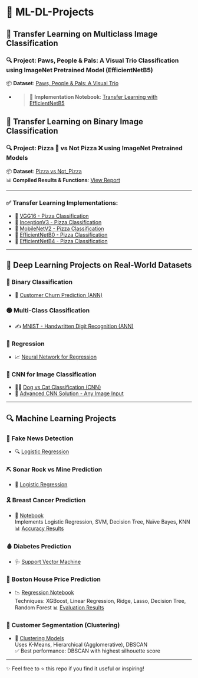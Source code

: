 # 🚀 ML-DL-Projects

## 🧠 Transfer Learning on Multiclass Image Classification

### 🔍 Project: Paws, People & Pals: A Visual Trio Classification using ImageNet Pretrained Model (EfficientNetB5)

📦 **Dataset**: [Paws, People & Pals: A Visual Trio](https://www.kaggle.com/datasets/raunakgola/paws-people-and-pals-a-visual-trio/data)  
- > 📘 **Implementation Notebook**: [Transfer Learning with EfficientNetB5](https://www.kaggle.com/code/kartikparatkar/multiclassclassificationusingefficientnetb4)


## 🧠 Transfer Learning on Binary Image Classification

### 🔍 Project: Pizza 🍕 vs Not Pizza ❌ using ImageNet Pretrained Models

📦 **Dataset**: [Pizza vs Not_Pizza](https://www.kaggle.com/datasets/carlosrunner/pizza-not-pizza/data)  
📊 **Compiled Results & Functions**: [View Report](https://1drv.ms/w/c/41d64490aa8f23a6/ESWLXPBK6k1Bpl-5Eqoz58MBxss3dPPTOTrV4pjyCZgMdA?e=vjo3J6)

---

### ✅ Transfer Learning Implementations:

- 🔹 [VGG16 - Pizza Classification](https://www.kaggle.com/code/kartikparatkar/pizza-vs-not-pizza-transfer-learning-vgg16)
- 🔹 [InceptionV3 - Pizza Classification](https://www.kaggle.com/code/kartikparatkar/pizza-vs-not-pizza-transfer-learning-inceptionv3)
- 🔹 [MobileNetV2 - Pizza Classification](https://www.kaggle.com/code/kartikparatkar/pizza-vs-notpizzausingtransferlearning-mobilenetv2)
- 🔹 [EfficientNetB0 - Pizza Classification](https://www.kaggle.com/code/kartikparatkar/pizza-vs-not-pizza-efficientnetb0)
- 🔹 [EfficientNetB4 - Pizza Classification](https://www.kaggle.com/code/kartikparatkar/pizzavsnotpizzausingefficientnetb4)

---

## 🧪 Deep Learning Projects on Real-World Datasets

### 🔷 Binary Classification
- 🧾 [Customer Churn Prediction (ANN)](https://github.com/KARTIKPARATKAR/DEEP-LEARNING-WORK/blob/main/CustomerChurnPredictionUsingANN.ipynb)

### 🟢 Multi-Class Classification
- ✍️ [MNIST - Handwritten Digit Recognition (ANN)](https://github.com/KARTIKPARATKAR/DEEP-LEARNING-WORK/blob/main/MNIST_classification.ipynb)

### 🔴 Regression
- 📈 [Neural Network for Regression](https://github.com/KARTIKPARATKAR/DEEP-LEARNING-WORK/blob/main/ANN_For__Regression_Problem.ipynb)

### 🐾 CNN for Image Classification
- 🐶🐱 [Dog vs Cat Classification (CNN)](https://github.com/KARTIKPARATKAR/DEEP-LEARNING-WORK/blob/main/Dog_VS_Cat_Classification_Using_CNN.ipynb)
- 🧠 [Advanced CNN Solution - Any Image Input](https://github.com/KARTIKPARATKAR/DEEP-LEARNING-WORK/blob/main/DeepCNNImageClassifier_WithAnyImageipynb.ipynb)

---

## 🔍 Machine Learning Projects

### 📑 Fake News Detection
- 🔍 [Logistic Regression](https://github.com/KARTIKPARATKAR/Fake-News-Detection-Using-Machine-Learning/blob/main/Project_Fake_News_Detection_.ipynb)

### ⛏️ Sonar Rock vs Mine Prediction
- 📡 [Logistic Regression](https://github.com/KARTIKPARATKAR/SONAR-Rock-VS-Mine-Prediction-Using-Machine-Learning)

### 🎗️ Breast Cancer Prediction
- 🧪 [Notebook](https://github.com/KARTIKPARATKAR/MACHINE-LEARNING-WORK/blob/main/BreastCancerClassificationUsingLR_SVM_DT_RF.ipynb)  
  Implements Logistic Regression, SVM, Decision Tree, Naïve Bayes, KNN  
  📊 [Accuracy Results](https://github.com/KARTIKPARATKAR/MACHINE-LEARNING-WORK/blob/main/BreastCancerPrediction.txt)

### 🩸 Diabetes Prediction
- 🩺 [Support Vector Machine](https://github.com/KARTIKPARATKAR/MACHINE-LEARNING-WORK/blob/main/DiabetesPrediction.ipynb)

### 🏡 Boston House Price Prediction
- 📉 [Regression Notebook](https://github.com/KARTIKPARATKAR/MACHINE-LEARNING-WORK/blob/main/HousePricePredictionUsingRegression.ipynb)  
  Techniques: XGBoost, Linear Regression, Ridge, Lasso, Decision Tree, Random Forest
  📊 [Evaluation Results](https://github.com/KARTIKPARATKAR/MACHINE-LEARNING-WORK/blob/main/BostonHousingFinalModelSelection.txt)

### 👥 Customer Segmentation (Clustering)
- 🧾 [Clustering Models](https://github.com/KARTIKPARATKAR/MACHINE-LEARNING-WORK/blob/main/CustomerSegmentationUsingClustering.ipynb)  
  Uses K-Means, Hierarchical (Agglomerative), DBSCAN  
  ✅ Best performance: DBSCAN with highest silhouette score

---

✨ Feel free to ⭐ this repo if you find it useful or inspiring!
